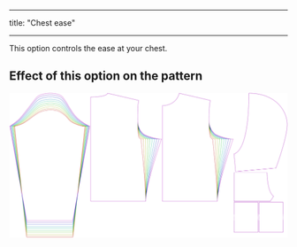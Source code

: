 - - -
title: "Chest ease"
- - -

This option controls the ease at your chest.

## Effect of this option on the pattern

![This image shows the effect of this option by superimposing several variants that have a different value for this option](huey_chestease_sample.svg "Effect of this option on the pattern")
